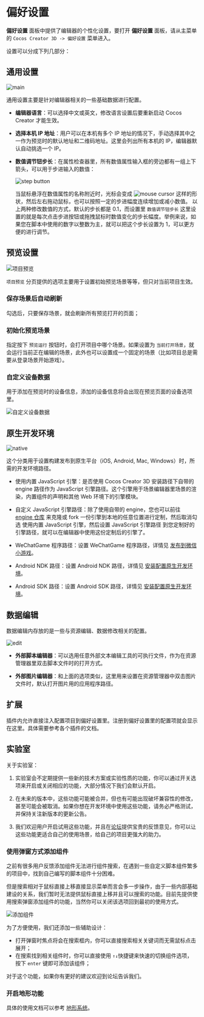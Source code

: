 # 偏好设置

**偏好设置** 面板中提供了编辑器的个性化设置，要打开 **偏好设置** 面板，请从主菜单的 `Cocos Creator 3D -> 偏好设置` 菜单进入。

设置可以分成下列几部分：

## 通用设置

![main](index/main.jpg)

通用设置主要是针对编辑器相关的一些基础数据进行配置。

-   **编辑器语言**：可以选择中文或英文，修改语言设置后要重新启动 Cocos Creator 才能生效。

-   **选择本机 IP 地址**：用户可以在本机有多个 IP 地址的情况下，手动选择其中之一作为预览时的默认地址和二维码地址。这里会列出所有本机的 IP，编辑器默认自动挑选一个 IP。

-   **数值调节钮步长**：在属性检查器里，所有数值属性输入框的旁边都有一组上下箭头，可以用于步进输入的数值：

    ![step button](https://docs.cocos.com/creator/manual/zh/getting-started/basics/editor-panels/preferences/step-button.png)

    当鼠标悬浮在数值属性的名称附近时，光标会变成 ![mouse cursor](https://docs.cocos.com/creator/manual/zh/getting-started/basics/editor-panels/preferences/mouse-cursor.jpg) 这样的形状，然后左右拖动鼠标，也可以按照一定的步进幅度连续增加或减小数值。
    以上两种修改数值的方式，默认的步长都是 0.1，而设置里 `数值调节钮步长` 这里设置的就是每次点击步进按钮或拖拽鼠标时数值变化的步长幅度。举例来说，如果您在脚本中使用的数字以整数为主，就可以把这个步长设置为 1，可以更方便的进行调节。

## 预览设置

![项目预览](./index/preview.jpg)

`项目预览` 分页提供的选项主要用于设置初始预览场景等等，但只对当前项目生效。

### 保存场景后自动刷新

勾选后，只要保存场景，就会刷新所有预览打开的页面；

### 初始化预览场景

指定按下 `预览运行` 按钮时，会打开项目中哪个场景。如果设置为 `当前打开场景`，就会运行当前正在编辑的场景，此外也可以设置成一个固定的场景（比如项目总是需要从登录场景开始游戏）。

### 自定义设备数据

用于添加在预览时的设备信息，添加的设备信息将会出现在预览页面的设备选项里。

![自定义设备数据](./index/device.jpg)

## 原生开发环境

![native](./index/native.jpg)

这个分类用于设置构建发布到原生平台（iOS, Android, Mac, Windows）时，所需的开发环境路径。

-   使用内置 JavaScript 引擎：是否使用 Cocos Creator 3D 安装路径下自带的 engine 路径作为 JavaScript 引擎路径。这个引擎用于场景编辑器里场景的渲染，内置组件的声明和其他 Web 环境下的引擎模块。

-   自定义 JavaScript 引擎路径：除了使用自带的 engine，您也可以前往 [engine 仓库](https://github.com/cocos-creator/engine) 来克隆或 fork 一份引擎到本地的任意位置进行定制，然后取消勾选 使用内置 JavaScript 引擎，然后设置 JavaScript 引擎路径 到您定制好的引擎路径，就可以在编辑器中使用这份定制后的引擎了。

-   WeChatGame 程序路径：设置 WeChatGame 程序路径，详情见 [发布到微信小游戏](../publish/publish-wechatgame.md)。

-   Android NDK 路径：设置 Android NDK 路径，详情见 [安装配置原生开发环境](../publish/setup-native-development.md)。

-   Android SDK 路径：设置 Android SDK 路径，详情见 [安装配置原生开发环境](../publish/setup-native-development.md)。

## 数据编辑

数据编辑内存放的是一些与资源编辑、数据修改相关的配置。

![edit](./index/edit.jpg)

-   **外部脚本编辑器**：可以选用任意外部文本编辑工具的可执行文件，作为在资源管理器里双击脚本文件时的打开方式。

-   **外部图片编辑器**：和上面的选项类似，这里用来设置在资源管理器中双击图片文件时，默认打开图片用的应用程序路径。

## 扩展

插件内允许直接注入配置项目到偏好设置里。注册到偏好设置里的配置项就会显示在这里。具体需要参考各个插件的文档。

## 实验室

关于实验室：

1. 实验室会不定期提供一些新的技术方案或实验性质的功能，你可以通过开关选项来开启或关闭相应的功能，大部分情况下我们会默认开启。

2. 在未来的版本中，这些功能可能被合并，但也有可能出现破坏兼容性的修改，甚至可能会被取消。如果你想在开发环境中使用这些功能，请务必严格测试，并保持关注新版本的更新公告。

3. 我们欢迎用户开启试用这些功能，并且在[论坛](https://forum.cocos.org/c/3D)提供宝贵的反馈意见，你可以让这些功能更适合自己的使用场景，给自己的项目更强大的助力。

### 使用弹窗方式添加组件

之前有很多用户反馈添加组件无法进行组件搜索，在遇到一些自定义脚本组件繁多的项目中，找到自己编写的脚本组件十分困难。

但是搜索相对于鼠标直接上移直接显示菜单而言会多一步操作，由于一些内部基础建设的关系，我们暂时无法提供鼠标直接上移并且可以搜索的功能。目前先提供使用搜索弹窗添加组件的功能，当然你可以关闭该选项回到最初的使用方式。

![添加组件](./index/add-component.jpg)

为了方便使用，我们还添加一些辅助设计：

-   打开弹窗时焦点将会在搜索框内，你可以直接搜索相关关键词而无需鼠标点击展开；
-   在搜索找到相关组件时，你可以直接使用 `↑↓`快捷键来快速的切换组件选项，按下 `enter` 键即可添加该组件；

对于这个功能，如果你有更好的建议欢迎到论坛告诉我们。

### 开启地形功能

具体的使用文档可以参考 [地形系统](../terrain/index.md)。
